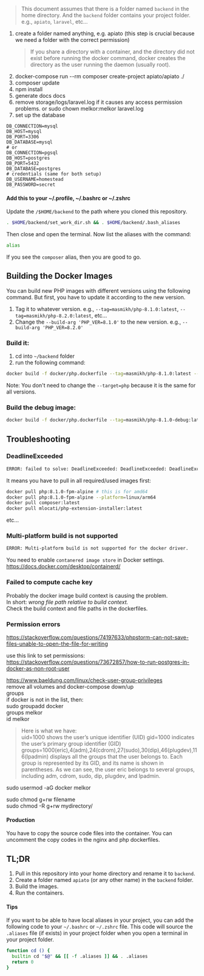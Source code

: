 > This document assumes that there is a folder named `backend` in the home directory. And the `backend` folder contains your project folder. e.g., `apiato`, `laravel`, etc...

1. create a folder named anything, e.g. apiato (this step is crucial because we need a folder with the correct permission)
   > If you share a directory with a container, and the directory did not exist before running the docker command,
   docker creates the directory as the user running the daemon (usually root).
2. docker-compose run --rm composer create-project apiato/apiato ./
3. composer update
4. npm install
5. generate docs docs
6. remove storage/logs/laravel.log if it causes any access permission problems. or sudo chown melkor:melkor laravel.log
7. set up the database
```dotenv
DB_CONNECTION=mysql
DB_HOST=mysql
DB_PORT=3306
DB_DATABASE=mysql
# or
DB_CONNECTION=pgsql
DB_HOST=postgres
DB_PORT=5432
DB_DATABASE=postgres
# credentials (same for both setup)
DB_USERNAME=homestead
DB_PASSWORD=secret
```
#### Add this to your ~/.profile, ~/.bashrc or ~/.zshrc
Update the `/$HOME/backend` to the path where you cloned this repository.
```bash
. $HOME/backend/set_work_dir.sh && . $HOME/backend/.bash_aliases
```
Then close and open the terminal. Now list the aliases with the command:
```bash
alias
```
If you see the `composer` alias, then you are good to go.

## Building the Docker Images
You can build new PHP images with different versions using the following command.
But first, you have to update it according to the new version.
1. Tag it to whatever version. e.g., `--tag=masmikh/php-8.1.0:latest`, `--tag=masmikh/php-8.2.0:latest`, etc...
2. Change the `--build-arg 'PHP_VER=8.1.0'` to the new version. e.g., `--build-arg 'PHP_VER=8.2.0'`

### Build it: 
1. cd into `~/backend` folder
2. run the following command:
```bash
docker build -f docker/php.dockerfile --tag=masmikh/php-8.1.0:latest --platform linux/amd64,linux/arm64 --target=php . --build-arg 'PHP_VER=8.1.0'
````
Note: You don't need to change the `--target=php` because it is the same for all versions.

### Build the debug image:
```bash
docker build -f docker/php.dockerfile --tag=masmikh/php-8.1.0-debug:latest --platform linux/amd64,linux/arm64 --target=php-debug . --build-arg 'PHP_VER=8.1.0'
```

## Troubleshooting
### DeadlineExceeded 
```bash
ERROR: failed to solve: DeadlineExceeded: DeadlineExceeded: DeadlineExceeded: php:8.1.0-fpm-alpine: failed to authorize: DeadlineExceeded: failed to fetch oauth token: Post "https://auth.docker.io/token": dial tcp 34.226.69.105:443: i/o timeout
```
It means you have to pull in all required/used images first:  
```bash
docker pull php:8.1.0-fpm-alpine # this is for amd64
docker pull php:8.1.0-fpm-alpine --platform=linux/arm64
docker pull composer:latest
docker pull mlocati/php-extension-installer:latest
```
etc...

### Multi-platform build is not supported
```bash
ERROR: Multi-platform build is not supported for the docker driver.
```
You need to enable `contanered image store` in Docker settings.  
https://docs.docker.com/desktop/containerd/

### Failed to compute cache key
Probably the docker image build context is causing the problem.  
In short: _wrong file path relative to build context._  
Check the build context and file paths in the dockerfiles.

### Permission errors
https://stackoverflow.com/questions/74197633/phpstorm-can-not-save-files-unable-to-open-the-file-for-writing

use this link to set permissions:  
https://stackoverflow.com/questions/73672857/how-to-run-postgres-in-docker-as-non-root-user

https://www.baeldung.com/linux/check-user-group-privileges  
remove all volumes and docker-compose down/up  
groups  
if docker is not in the list, then:  
sudo groupadd docker  
groups melkor  
id melkor  
> Here is what we have:  
uid=1000 shows the user’s unique identifier (UID)
gid=1000 indicates the user’s primary group identifier (GID)
groups=1000(eric),4(adm),24(cdrom),27(sudo),30(dip),46(plugdev),116(lpadmin) displays all the groups that the user belongs to. Each group is represented by its GID, and its name is shown in parentheses. As we can see, the user eric belongs to several groups, including adm, cdrom, sudo, dip, plugdev, and lpadmin.

sudo usermod -aG docker melkor

sudo chmod g+rw filename  
sudo chmod -R g+rw mydirectory/ 

#### Production
You have to copy the source code files into the container.
You can uncomment the copy codes in the nginx and php dockerfiles.

## TL;DR
1. Pull in this repository into your home directory and rename it to `backend`.
2. Create a folder named `apiato` (or any other name) in the `backend` folder.
3. Build the images.
4. Run the containers.

#### Tips
If you want to be able to have local aliases in your project, you can add the following code to your `~/.bashrc` or `~/.zshrc` file.
This code will source the `.aliases` file (if exists) in your project folder when you open a terminal in your project folder.
```bash
function cd () { 
  builtin cd "$@" && [[ -f .aliases ]] && . .aliases
  return 0
}
```